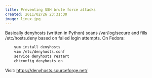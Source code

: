 ```yaml
---
title: Preventing SSH brute force attacks
created: 2011/02/26 23:31:30
image: linux.jpg
---
```


Basically denyhosts (written in Python) scans /var/log/secure and fills /etc/hosts.deny based on failed login attempts. On Fedora: 

```bash
    yum install denyhosts
    vim /etc/denyhosts.conf
    service denyhosts restart
    chkconfig denyhosts on
```

Visit: <https://denyhosts.sourceforge.net/>